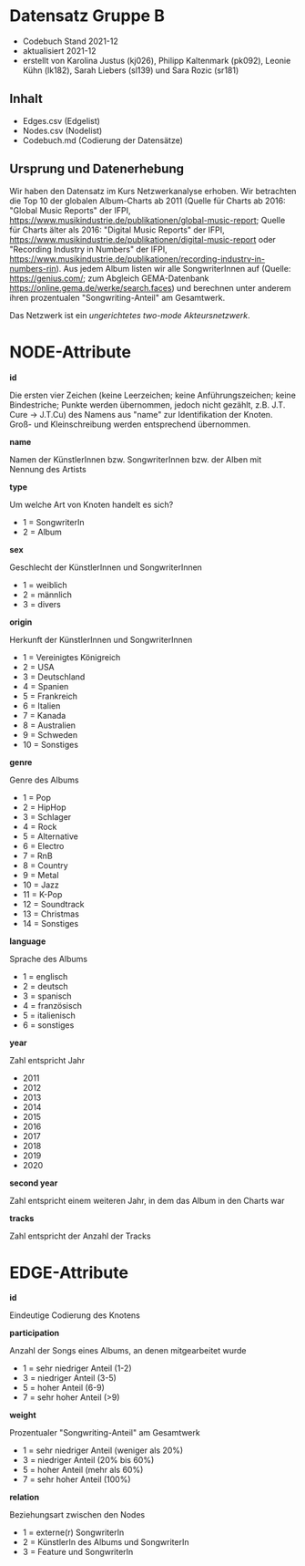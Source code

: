 # Datensatz Gruppe B #
- Codebuch Stand 2021-12
- aktualisiert 2021-12
- erstellt von Karolina Justus (kj026), Philipp Kaltenmark (pk092), Leonie Kühn (lk182), Sarah Liebers (sl139) und Sara Rozic (sr181)

## Inhalt
- Edges.csv (Edgelist)
- Nodes.csv (Nodelist)
- Codebuch.md (Codierung der Datensätze)

## Ursprung und Datenerhebung
Wir haben den Datensatz im Kurs Netzwerkanalyse erhoben. Wir betrachten die Top 10 der globalen Album-Charts ab 2011 (Quelle für Charts ab 2016: "Global Music Reports" der IFPI, https://www.musikindustrie.de/publikationen/global-music-report; Quelle für Charts älter als 2016: "Digital Music Reports" der IFPI, https://www.musikindustrie.de/publikationen/digital-music-report oder "Recording Industry in Numbers" der IFPI, https://www.musikindustrie.de/publikationen/recording-industry-in-numbers-rin). 
Aus jedem Album listen wir alle SongwriterInnen auf (Quelle: https://genius.com/; zum Abgleich GEMA-Datenbank https://online.gema.de/werke/search.faces) und berechnen unter anderem ihren prozentualen "Songwriting-Anteil" am Gesamtwerk.

Das Netzwerk ist ein *ungerichtetes two-mode Akteursnetzwerk*. 

# NODE-Attribute  
  
**id**  

Die ersten vier Zeichen (keine Leerzeichen; keine Anführungszeichen; keine Bindestriche; Punkte werden übernommen, jedoch nicht gezählt, z.B. J.T. Cure -> J.T.Cu) des Namens aus "name" zur Identifikation der Knoten. Groß- und Kleinschreibung werden entsprechend übernommen.

**name**

Namen der KünstlerInnen bzw. SongwriterInnen bzw. der Alben mit Nennung des Artists
  
**type**    

Um welche Art von Knoten handelt es sich?  
- 1 = SongwriterIn
- 2 = Album

**sex**    

Geschlecht der KünstlerInnen und SongwriterInnen  
- 1 = weiblich  
- 2 = männlich 
- 3 = divers

**origin**

Herkunft der KünstlerInnen und SongwriterInnen
-	1 = Vereinigtes Königreich
-	2 = USA
-	3 = Deutschland
-	4 = Spanien
-	5 = Frankreich
-	6 = Italien
-	7 = Kanada
-	8 = Australien
- 9 = Schweden
- 10 = Sonstiges
  
**genre**    

Genre des Albums
- 1 = Pop
- 2 = HipHop 
- 3 = Schlager  
- 4 = Rock
- 5 = Alternative
- 6 = Electro
- 7 = RnB
- 8 = Country
- 9 = Metal
- 10 = Jazz
- 11 = K-Pop
- 12 = Soundtrack
- 13 = Christmas
- 14 = Sonstiges

**language**  

Sprache des Albums
- 1 = englisch   
- 2 = deutsch 
- 3 = spanisch  
- 4 = französisch
- 5 = italienisch
- 6 = sonstiges

**year**

Zahl entspricht Jahr

- 2011
- 2012
- 2013
- 2014
- 2015
- 2016
- 2017
- 2018
- 2019
- 2020

**second year**

Zahl entspricht einem weiteren Jahr, in dem das Album in den Charts war

**tracks**

Zahl entspricht der Anzahl der Tracks



# EDGE-Attribute

**id**  

Eindeutige Codierung des Knotens

**participation** 

Anzahl der Songs eines Albums, an denen mitgearbeitet wurde
- 1 = sehr niedriger Anteil (1-2)
- 3 = niedriger Anteil (3-5)
- 5 = hoher Anteil (6-9)
- 7 = sehr hoher Anteil (>9)

**weight**

Prozentualer "Songwriting-Anteil" am Gesamtwerk  
- 1 = sehr niedriger Anteil (weniger als 20%)
- 3 = niedriger Anteil (20% bis 60%)
- 5 = hoher Anteil (mehr als 60%)
- 7 = sehr hoher Anteil (100%)

**relation**

Beziehungsart zwischen den Nodes  
- 1 = externe(r) SongwriterIn
- 2 = KünstlerIn des Albums und SongwriterIn
- 3 = Feature und SongwriterIn
